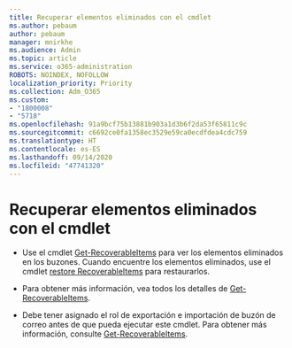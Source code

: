 ```yaml
---
title: Recuperar elementos eliminados con el cmdlet
ms.author: pebaum
author: pebaum
manager: mnirkhe
ms.audience: Admin
ms.topic: article
ms.service: o365-administration
ROBOTS: NOINDEX, NOFOLLOW
localization_priority: Priority
ms.collection: Adm_O365
ms.custom:
- "1800008"
- "5718"
ms.openlocfilehash: 91a9bcf75b13881b903a1d3b6f2da53f65811c9c
ms.sourcegitcommit: c6692ce0fa1358ec3529e59ca0ecdfdea4cdc759
ms.translationtype: HT
ms.contentlocale: es-ES
ms.lasthandoff: 09/14/2020
ms.locfileid: "47741320"
---
```

# <a name="recover-deleted-items-with-cmdlet"></a>Recuperar elementos eliminados con el cmdlet

- Use el cmdlet [Get-RecoverableItems](https://docs.microsoft.com/powershell/module/exchange/get-recoverableitems?view=exchange-ps) para ver los elementos eliminados en los buzones. Cuando encuentre los elementos eliminados, use el cmdlet [restore RecoverableItems](https://docs.microsoft.com/powershell/module/exchange/Restore-RecoverableItems?view=exchange-ps) para restaurarlos.

- Para obtener más información, vea todos los detalles de [Get-RecoverableItems](https://docs.microsoft.com/powershell/module/exchange/get-recoverableitems?view=exchange-ps).

- Debe tener asignado el rol de exportación e importación de buzón de correo antes de que pueda ejecutar este cmdlet. Para obtener más información, consulte [Get-RecoverableItems](https://docs.microsoft.com/powershell/module/exchange/get-recoverableitems?view=exchange-ps).
